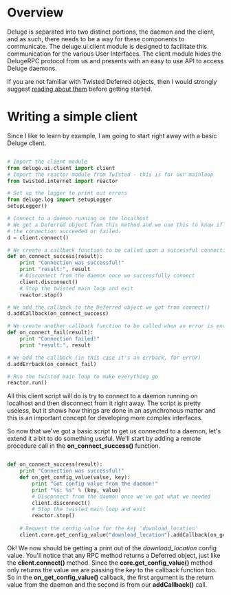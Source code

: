 # Overview

Deluge is separated into two distinct portions, the daemon and the client, and as such, there needs to be a way for these components to communicate.  The deluge.ui.client module is designed to facilitate this communication for the various User Interfaces.  The client module hides the DelugeRPC protocol from us and presents with an easy to use API to access Deluge daemons.

If you are not familiar with Twisted Deferred objects, then I would strongly suggest [reading about them](http://twistedmatrix.com/projects/core/documentation/howto/defer.html) before getting started.

# Writing a simple client

Since I like to learn by example, I am going to start right away with a basic Deluge client.

```python

# Import the client module
from deluge.ui.client import client
# Import the reactor module from Twisted - this is for our mainloop
from twisted.internet import reactor

# Set up the logger to print out errors
from deluge.log import setupLogger
setupLogger()

# Connect to a daemon running on the localhost
# We get a Deferred object from this method and we use this to know if and when
# the connection succeeded or failed.
d = client.connect()

# We create a callback function to be called upon a successful connection
def on_connect_success(result):
    print "Connection was successful!"
    print "result:", result
    # Disconnect from the daemon once we successfully connect
    client.disconnect()
    # Stop the twisted main loop and exit
    reactor.stop()

# We add the callback to the Deferred object we got from connect()
d.addCallback(on_connect_success)

# We create another callback function to be called when an error is encountered
def on_connect_fail(result):
    print "Connection failed!"
    print "result:", result

# We add the callback (in this case it's an errback, for error)
d.addErrback(on_connect_fail)

# Run the twisted main loop to make everything go
reactor.run()

```

All this client script will do is try to connect to a daemon running on localhost and then disconnect from it right away.  The script is pretty useless, but it shows how things are done in an asynchronous matter and this is an important concept for developing more complex interfaces.

So now that we've got a basic script to get us connected to a daemon, let's extend it a bit to do something useful.  We'll start by adding a remote procedure call in the **on_connect_success()** function.

```python

def on_connect_success(result):
    print "Connection was successful!"
    def on_get_config_value(value, key):
        print "Got config value from the daemon!"
        print "%s: %s" % (key, value)
        # Disconnect from the daemon once we've got what we needed
        client.disconnect()
        # Stop the twisted main loop and exit
        reactor.stop()
    
    # Request the config value for the key 'download_location'    
    client.core.get_config_value("download_location").addCallback(on_get_config_value, "download_location")

```

Ok! We now should be getting a print out of the *download_location* config value.  You'll notice that any RPC method returns a Deferred object, just like the **client.connect()** method.  Since the **core.get_config_value()** method only returns the value we are passing the *key* to the callback function too.  So in the **on_get_config_value()** callback, the first argument is the return value from the daemon and the second is from our **addCallback()** call.

